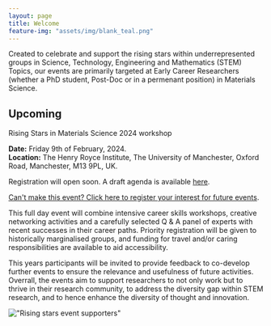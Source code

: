 ```yaml
---
layout: page
title: Welcome
feature-img: "assets/img/blank_teal.png"
---
```


Created to celebrate and support the rising stars within underrepresented groups in Science, Technology, Engineering and Mathematics (STEM) Topics, our events are primarily targeted at Early Career Researchers (whether a  PhD student, Post-Doc or in a permenant position) in Materials Science.

## Upcoming

Rising Stars in Materials Science 2024 workshop

**Date:** Friday 9th of February, 2024.      
**Location:** The Henry Royce Institute, The University of Manchester, Oxford Road, Manchester, M13 9PL, UK.

Registration will open soon. A draft agenda is available [here](https://mainstraem.github.io/agenda/).

[Can't make this event? Click here to register your interest for future events](https://forms.office.com/r/vFve9CKBM4).

This full day event will combine intensive career skills workshops, creative networking activities and a carefully selected Q & A panel of experts with recent successes in their career paths. Priority registration will be given to historically marginalised groups, and funding for travel and/or caring responsibilities are available to aid accessibility. 

This years participants will be invited to provide feedback to co-develop further events to ensure the relevance and usefulness of future activities. Overrall, the events aim to support researchers to not only work but to thrive in their research community, to address the diversity gap within STEM research, and to hence enhance the diversity of thought and innovation. 

!["Rising stars event supporters"](./assets/img/RisingStarsFooter.png)



